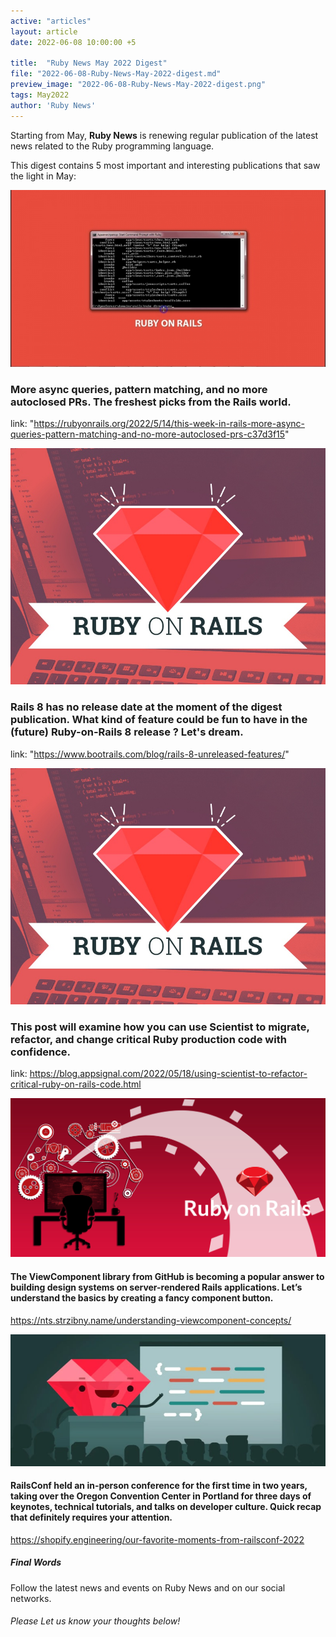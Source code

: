 ```yaml
---
active: "articles"
layout: article
date: 2022-06-08 10:00:00 +5

title:  "Ruby News May 2022 Digest"
file: "2022-06-08-Ruby-News-May-2022-digest.md"
preview_image: "2022-06-08-Ruby-News-May-2022-digest.png"
tags: May2022
author: 'Ruby News'
---
```


Starting from May, **Ruby News** is renewing regular publication of the latest news related to the Ruby programming language.

This digest contains 5 most important and interesting publications that saw the light in May:

![execution strategy](/post_images/2022-05-16/2022-05-16-More-async-queries,-pattern-matching-and-no-more-autoclosed-PRs.jpg) 
### More async queries, pattern matching, and no more autoclosed PRs. The freshest picks from the Rails world.
link: "https://rubyonrails.org/2022/5/14/this-week-in-rails-more-async-queries-pattern-matching-and-no-more-autoclosed-prs-c37d3f15"

![execution strategy](/post_images/2022-05-25/2022-05-25-Rails-8-unreleased-features.jpeg) 
###  Rails 8 has no release date at the moment of the digest publication. What kind of feature could be fun to have in the (future) Ruby-on-Rails 8 release ? Let's dream.
link: "https://www.bootrails.com/blog/rails-8-unreleased-features/"

![execution strategy](/post_images/2022-05-25/2022-05-25-Rails-8-unreleased-features.jpeg) 
###  This post will examine how you can use Scientist to migrate, refactor, and change critical Ruby production code with confidence.
link: https://blog.appsignal.com/2022/05/18/using-scientist-to-refactor-critical-ruby-on-rails-code.html

![execution strategy](/post_images/2022-05-23/2022-05-23-Understanding-ViewComponent-concepts.jpg) 
####  The ViewComponent library from GitHub is becoming a popular answer to building design systems on server-rendered Rails applications. Let’s understand the basics by creating a fancy component button.
https://nts.strzibny.name/understanding-viewcomponent-concepts/

![execution strategy](/post_images/2022-05-31/2022-05-31-Favorite-Moments-From-RailsConf-2022.jpg) 
####  RailsConf held an in-person conference for the first time in two years, taking over the Oregon Convention Center in Portland for three days of keynotes, technical tutorials, and talks on developer culture. Quick recap that definitely requires your attention. 
https://shopify.engineering/our-favorite-moments-from-railsconf-2022

##### Final Words

Follow the latest news and events on Ruby News and on our social networks.

###### Please Let us know your thoughts below!
